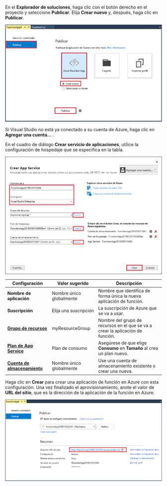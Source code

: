 En el **Explorador de soluciones**, haga clic con el botón derecho en el proyecto y seleccione **Publicar**. Elija **Crear nuevo** y, después, haga clic en **Publicar**. 

![Publicar para crear una nueva aplicación de función](./media/functions-vstools-publish/functions-vstools-publish-new-function-app.png)

Si Visual Studio no está ya conectado a su cuenta de Azure, haga clic en **Agregar una cuenta...** .  

En el cuadro de diálogo **Crear servicio de aplicaciones**, utilice la configuración de hospedaje que se especifica en la tabla. 

![Runtime local de Azure](./media/functions-vstools-publish/functions-vstools-publish.png)

| Configuración      | Valor sugerido  | Descripción                                |
| ------------ |  ------- | -------------------------------------------------- |
| **Nombre de aplicación** | Nombre único globalmente | Nombre que identifica de forma única la nueva aplicación de función. |
| **Suscripción** | Elija una suscripción | La suscripción de Azure que se va a usar. |
| **[Grupo de recursos](../articles/azure-resource-manager/resource-group-overview.md)** | myResourceGroup |  Nombre del grupo de recursos en el que se va a crear la aplicación de función. |
| **[Plan de App Service](../articles/azure-functions/functions-scale.md)** | Plan de consumo | Asegúrese de que elige **Consumo** en **Tamaño** al crea un plan nuevo.  |
| **[Cuenta de almacenamiento](../articles/storage/storage-create-storage-account.md#create-a-storage-account)** | Nombre único globalmente | Use una cuenta de almacenamiento existente o crear una nueva.   |

Haga clic en **Crear** para crear una aplicación de función en Azure con esta configuración. Una vez finalizado el aprovisionamiento, anote el valor de **URL del sitio**, que es la dirección de la aplicación de la función en Azure. 

![Runtime local de Azure](./media/functions-vstools-publish/functions-vstools-publish-profile.png)
